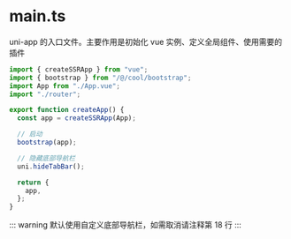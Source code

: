 # main.ts

uni-app 的入口文件。主要作用是初始化 vue 实例、定义全局组件、使用需要的插件

```ts
import { createSSRApp } from "vue";
import { bootstrap } from "/@/cool/bootstrap";
import App from "./App.vue";
import "./router";

export function createApp() {
  const app = createSSRApp(App);

  // 启动
  bootstrap(app);

  // 隐藏底部导航栏
  uni.hideTabBar();

  return {
    app,
  };
}
```

::: warning
默认使用自定义底部导航栏，如需取消请注释第 18 行
:::
